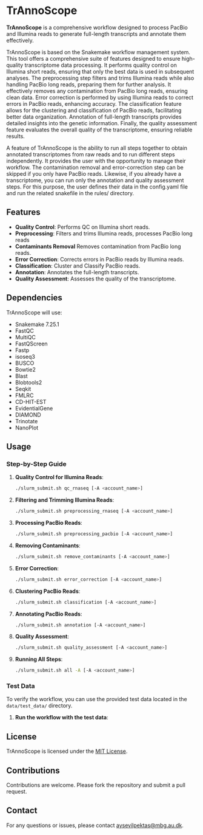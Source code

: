 # TrAnnoScope

**TrAnnoScope** is a comprehensive workflow designed to process PacBio and Illumina reads to generate full-length transcripts and annotate them effectively. 

TrAnnoScope is based on the Snakemake workflow management system. This tool offers a comprehensive suite of features designed to ensure high-quality transcriptome data processing. It performs quality control on Illumina short reads, ensuring that only the best data is used in subsequent analyses. The preprocessing step filters and trims Illumina reads while also handling PacBio long reads, preparing them for further analysis. It effectively removes any contamination from PacBio long reads, ensuring clean data. Error correction is performed by using Illumina reads to correct errors in PacBio reads, enhancing accuracy. The classification feature allows for the clustering and classification of PacBio reads, facilitating better data organization. Annotation of full-length transcripts provides detailed insights into the genetic information. Finally, the quality assessment feature evaluates the overall quality of the transcriptome, ensuring reliable results.

A feature of TrAnnoScope is the ability to run all steps together to obtain annotated transcriptomes from raw reads and to run different steps independently. It provides the user with the opportunity to manage their workflow. The contamination removal and error-correction step can be skipped if you only have PacBio reads. Likewise, if you already have a transcriptome, you can run only the annotation and quality assessment steps. For this purpose, the user defines their data in the config.yaml file and run the related snakefile in the rules/ directory.

## Features
- **Quality Control**: Performs QC on Illumina short reads.
- **Preprocessing**: Filters and trims Illumina reads, processes PacBio long reads
- **Contaminants Removal** Removes contamination from PacBio long reads.
- **Error Correction**: Corrects errors in PacBio reads by Illumina reads.
- **Classification**: Cluster and Classify PacBio reads.
- **Annotation**: Annotates the full-length transcripts.
- **Quality Assessment**: Assesses the quality of the transcriptome.

## Dependencies
TrAnnoScope will use:
- Snakemake 7.25.1
- FastQC
- MultiQC
- FastQScreen
- Fastp
- isoseq3
- BUSCO
- Bowtie2
- Blast
- Blobtools2
- Seqkit
- FMLRC
- CD-HIT-EST
- EvidentialGene
- DIAMOND
- Trinotate
- NanoPlot

## Usage

### Step-by-Step Guide

1. **Quality Control for Illumina Reads**:
    ```bash
    ./slurm_submit.sh qc_rnaseq [-A <account_name>]
    ```

2. **Filtering and Trimming Illumina Reads**:
    ```bash
    ./slurm_submit.sh preprocessing_rnaseq [-A <account_name>]
    ```

3. **Processing PacBio Reads**:
    ```bash
    ./slurm_submit.sh preprocessing_pacbio [-A <account_name>]
    ```

4. **Removing Contaminants**:
    ```bash
    ./slurm_submit.sh remove_contaminants [-A <account_name>]
    ```

5. **Error Correction**:
    ```bash
    ./slurm_submit.sh error_correction [-A <account_name>]
    ```

6. **Clustering PacBio Reads**:
    ```bash
    ./slurm_submit.sh classification [-A <account_name>]
    ```

7. **Annotating PacBio Reads**:
    ```bash
    ./slurm_submit.sh annotation [-A <account_name>]
    ```

8. **Quality Assessment**:
    ```bash
    ./slurm_submit.sh quality_assessment [-A <account_name>]
    ```

9. **Running All Steps**:
    ```bash
    ./slurm_submit.sh all -A [-A <account_name>]
    ```

### Test Data

To verify the workflow, you can use the provided test data located in the `data/test_data/` directory.

1. **Run the workflow with the test data**:


## License
TrAnnoScope is licensed under the [MIT License](LICENSE).

## Contributions
Contributions are welcome. Please fork the repository and submit a pull request.

## Contact
For any questions or issues, please contact [aysevilpektas@mbg.au.dk](mailto:aysevilpektas@mbg.au.dk).
